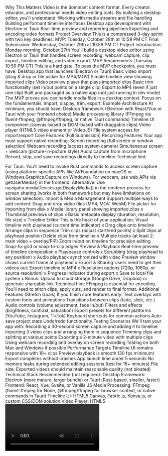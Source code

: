 Why This Matters
Video is the dominant content format. Every creator, educator, and professional needs video editing tools. By building a desktop editor, you'll understand:
Working with media streams and file handling
Building performant timeline interfaces
Desktop app development with Electron or Tauri
Real-time preview and rendering pipelines
Exporting and encoding video formats
Project Overview
This is a compressed 3-day sprint with two key deadlines:
MVP: Tuesday, October 28th at 10:59 PM CT
Final Submission: Wednesday, October 29th at 10:59 PM CT
Project introduction: Monday morning, October 27th
You'll build a desktop video editor using Electron or Tauri that handles screen recording, webcam capture, clip import, timeline editing, and video export.
MVP Requirements (Tuesday 10:59 PM CT)
This is a hard gate. To pass the MVP checkpoint, you must have:
Desktop app that launches (Electron or Tauri)
Basic video import (drag & drop or file picker for MP4/MOV)
Simple timeline view showing imported clips
Video preview player that plays imported clips
Basic trim functionality (set in/out points on a single clip)
Export to MP4 (even if just one clip)
Built and packaged as a native app (not just running in dev mode)
The MVP proves you can handle media files in a desktop context. Focus on the fundamentals: import, display, trim, export.
Example Architecture
At minimum, you should have:
Desktop framework (Electron with React/Vue or Tauri with your frontend choice)
Media processing library (FFmpeg via fluent-ffmpeg, @ffmpeg/ffmpeg, or native Tauri commands)
Timeline UI component (canvas-based or DOM-based with draggable clips)
Video player (HTML5 video element or VideoJS)
File system access for import/export
Core Features (Full Submission)
Recording Features
Your app must support native recording:
Screen recording (full screen or window selection)
Webcam recording (access system camera)
Simultaneous screen + webcam (picture-in-picture style)
Audio capture from microphone
Record, stop, and save recordings directly to timeline
Technical hint: 

For Tauri: You'll need to invoke Rust commands to access screen capture (using platform-specific APIs like AVFoundation on macOS or Windows.Graphics.Capture on Windows). For webcam, use web APIs via getUserMedia() in the frontend.
Alternative: Use navigator.mediaDevices.getDisplayMedia() in the renderer process for screen sharing (works in both frameworks but may have limitations on window selection).
Import & Media Management
Support multiple ways to add content:
Drag and drop video files (MP4, MOV, WebM)
File picker for importing from disk x
Media library panel showing imported clips x
Thumbnail previews of clips x
Basic metadata display (duration, resolution, file size) x
Timeline Editor
This is the heart of your application:
Visual timeline with playhead (current time indicator) x
Drag clips onto timeline
Arrange clips in sequence 
Trim clips (adjust start/end points) x
Split clips at playhead position
Delete clips from timeline x
Multiple tracks (at least 2: main video + overlay/PiP)
Zoom in/out on timeline for precision editing
Snap-to-grid or snap-to-clip edges
Preview & Playback
Real-time preview of timeline composition x
Play/pause controls x
Scrubbing (drag playhead to any position) x
Audio playback synchronized with video 
Preview window shows current frame at playhead x
Export & Sharing
Users need to get their videos out:
Export timeline to MP4 x
Resolution options (720p, 1080p, or source resolution) x
Progress indicator during export x
Save to local file system x
Bonus: Upload to cloud storage (Google Drive, Dropbox) or generate shareable link
Technical hint: FFmpeg is essential for encoding. You'll need to stitch clips, apply cuts, and render to final format.
Additional Features (Stretch Goals)
If you finish core features early:
Text overlays with custom fonts and animations
Transitions between clips (fade, slide, etc.)
Audio controls (volume adjustment, fade in/out)
Filters and effects (brightness, contrast, saturation)
Export presets for different platforms (YouTube, Instagram, TikTok)
Keyboard shortcuts for common actions
Auto-save project state
Undo/redo functionality
Testing Scenarios
We'll test your app with:
Recording a 30-second screen capture and adding it to timeline
Importing 3 video clips and arranging them in sequence
Trimming clips and splitting at various points
Exporting a 2-minute video with multiple clips
Using webcam recording and overlay on screen recording
Testing on both Mac and Windows if possible
Performance Targets
Timeline UI remains responsive with 10+ clips
Preview playback is smooth (30 fps minimum)
Export completes without crashes
App launch time under 5 seconds
No memory leaks during extended editing sessions (test for 15+ minutes)
File size: Exported videos should maintain reasonable quality (not bloated)
Technical Stack
Recommended (not required):
Desktop Framework: Electron (more mature, larger bundle) or Tauri (Rust-based, smaller, faster)
Frontend: React, Vue, Svelte, or Vanilla JS
Media Processing: FFmpeg (fluent-ffmpeg for Node, @ffmpeg/ffmpeg for browser context, or native commands in Tauri)
Timeline UI: HTML5 Canvas, Fabric.js, Konva.js, or custom CSS/DOM solution
Video Player: HTML5 <video> element, Video.js, or Plyr
Use whatever stack helps you ship fastest. Time is your constraint.
Build Strategy
Start with Import and Preview
Get video files loading and displaying first. This validates your media pipeline.
Build the Timeline
Timeline is your core interface. Get clips draggable, trimmable, and deletable before adding complex features.
Add Recording Last
Recording is not critical for MVP. Once import/timeline/export works, add screen and webcam capture.
Test Export Early
FFmpeg encoding can be tricky. Test export with a single clip as soon as possible to avoid surprises.
Package and Test on Real Hardware
Don't wait until the last minute to build your distributable. Test the packaged app, not just dev mode.
Submission Requirements
Submit the following by Wednesday, October 29th at 10:59 PM CT:
GitHub Repository with setup instructions and architecture overview
Demo Video (3–5 minutes) showing import, recording, editing, and export
Packaged desktop app (provide download link or instructions to build)
README with clear instructions for running and building the app
For desktop apps: Host your distributable on GitHub Releases, Google Drive, or Dropbox. Include build instructions so we can compile if needed.
Final Note
72 hours isn't long at all. This project is about velocity and pragmatism. You're building a real desktop application in under three days.
A simple, working video editor that can record, arrange clips, and export beats a feature-rich app that crashes or doesn't package correctly.
Focus on the core loop: Record → Import → Arrange → Export.

